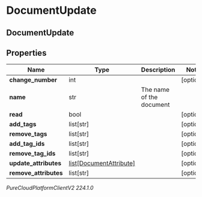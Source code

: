 # DocumentUpdate

## DocumentUpdate

## Properties

|Name | Type | Description | Notes|
|------------ | ------------- | ------------- | -------------|
| **change_number** | int |  | [optional] |
| **name** | str | The name of the document | |
| **read** | bool |  | [optional] |
| **add_tags** | list[str] |  | [optional] |
| **remove_tags** | list[str] |  | [optional] |
| **add_tag_ids** | list[str] |  | [optional] |
| **remove_tag_ids** | list[str] |  | [optional] |
| **update_attributes** | [list[DocumentAttribute]](DocumentAttribute) |  | [optional] |
| **remove_attributes** | list[str] |  | [optional] |



_PureCloudPlatformClientV2 224.1.0_

